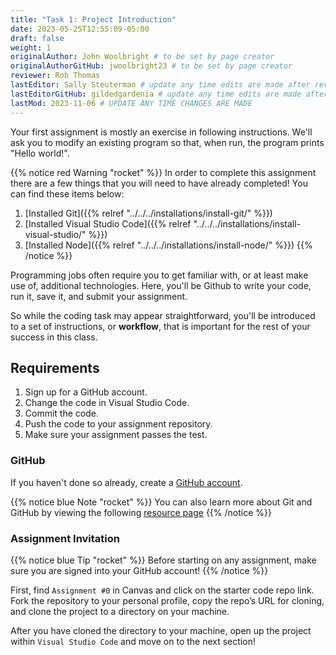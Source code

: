 ```yaml
---
title: "Task 1: Project Introduction"
date: 2023-05-25T12:55:09-05:00
draft: false
weight: 1
originalAuthor: John Woolbright # to be set by page creator
originalAuthorGitHub: jwoolbright23 # to be set by page creator
reviewer: Rob Thomas
lastEditor: Sally Steuterman # update any time edits are made after review
lastEditorGitHub: gildedgardenia # update any time edits are made after review
lastMod: 2023-11-06 # UPDATE ANY TIME CHANGES ARE MADE
---
```


Your first assignment is mostly an exercise in following instructions. We'll ask you to modify an existing program so that, when run, the program prints "Hello world!".

{{% notice red Warning "rocket" %}}
In order to complete this assignment there are a few things that you will need to have already completed! You can find these items below:

1. [Installed Git]({{% relref "../../../installations/install-git/" %}})
1. [Installed Visual Studio Code]({{% relref "../../../installations/install-visual-studio/" %}})
1. [Installed Node]({{% relref "../../../installations/install-node/" %}})
{{% /notice %}}

Programming jobs often require you to get familiar with, or at least make use of, additional technologies. Here, you'll be Github to write your code, run it, save it, and submit your assignment.

So while the coding task may appear straightforward, you'll be introduced to a set of instructions, or **workflow**, that is important for the rest of your success in this class.

## Requirements

1. Sign up for a GitHub account.
1. Change the code in Visual Studio Code.
1. Commit the code.
1. Push the code to your assignment repository.
1. Make sure your assignment passes the test.

### GitHub

If you haven't done so already, create a [GitHub account](https://github.com/join?ref_cta=Sign+up&ref_loc=header+logged+out&ref_page=%2F&source=header-home).

{{% notice blue Note "rocket" %}}
You can also learn more about Git and GitHub by viewing the following [resource page](https://docs.github.com/en/get-started/quickstart/git-and-github-learning-resources)
{{% /notice %}}

### Assignment Invitation

{{% notice blue Tip "rocket" %}}
Before starting on any assignment, make sure you are signed into your GitHub account!
{{% /notice %}}

First, find `Assignment #0` in Canvas and click on the starter code repo link. Fork the repository to your personal profile, copy the repo’s URL for cloning, and clone the project to a directory on your machine.

After you have cloned the directory to your machine, open up the project within `Visual Studio Code` and move on to the next section!
